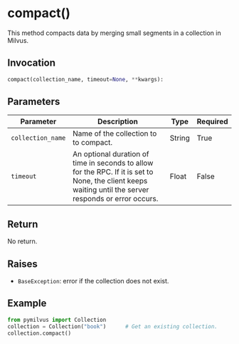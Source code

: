 # compact()

This method compacts data by merging small segments in a collection in Milvus. 

## Invocation

```python
compact(collection_name, timeout=None, **kwargs):
```

## Parameters

| Parameter         | Description                                                  | Type                            | Required |
| ----------------- | ------------------------------------------------------------ | ------------------------------- | -------- |
| `collection_name` | Name of the collection to to compact.                        | String                          | True     |
| `timeout`         | An optional duration of time in seconds to allow for the RPC. If it is set to None, the client keeps waiting until the server responds or error occurs.                                               | Float                           | False    |

## Return

No return.

## Raises

- `BaseException`: error if the collection does not exist.

## Example

```python
from pymilvus import Collection
collection = Collection("book")      # Get an existing collection.
collection.compact()
```
